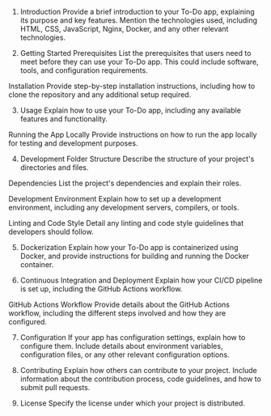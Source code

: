 1. Introduction
Provide a brief introduction to your To-Do app, explaining its purpose and key features. Mention the technologies used, including HTML, CSS, JavaScript, Nginx, Docker, and any other relevant technologies.

2. Getting Started
Prerequisites
List the prerequisites that users need to meet before they can use your To-Do app. This could include software, tools, and configuration requirements.

Installation
Provide step-by-step installation instructions, including how to clone the repository and any additional setup required.

3. Usage
Explain how to use your To-Do app, including any available features and functionality.

Running the App Locally
Provide instructions on how to run the app locally for testing and development purposes.

4. Development
Folder Structure
Describe the structure of your project's directories and files.

Dependencies
List the project's dependencies and explain their roles.

Development Environment
Explain how to set up a development environment, including any development servers, compilers, or tools.

Linting and Code Style
Detail any linting and code style guidelines that developers should follow.

5. Dockerization
Explain how your To-Do app is containerized using Docker, and provide instructions for building and running the Docker container.

6. Continuous Integration and Deployment
Explain how your CI/CD pipeline is set up, including the GitHub Actions workflow.

GitHub Actions Workflow
Provide details about the GitHub Actions workflow, including the different steps involved and how they are configured.

7. Configuration
If your app has configuration settings, explain how to configure them. Include details about environment variables, configuration files, or any other relevant configuration options.

8. Contributing
Explain how others can contribute to your project. Include information about the contribution process, code guidelines, and how to submit pull requests.

9. License
Specify the license under which your project is distributed.